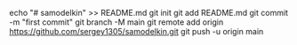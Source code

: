 echo "# samodelkin" >> README.md
git init
git add README.md
git commit -m "first commit"
git branch -M main
git remote add origin https://github.com/sergey1305/samodelkin.git
git push -u origin main
